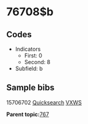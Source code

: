# 76708$b

## Codes

-   Indicators
    -   First: 0
    -   Second: 8
-   Subfield: b

## Sample bibs

15706702 [Quicksearch](https://search.library.yale.edu/catalog/15706702) [VXWS](http://prodorbis.library.yale.edu:7014/vxws/GetHoldingsService?bibId=15706702)

**Parent topic:**[767](../../tags/767/767.md)

